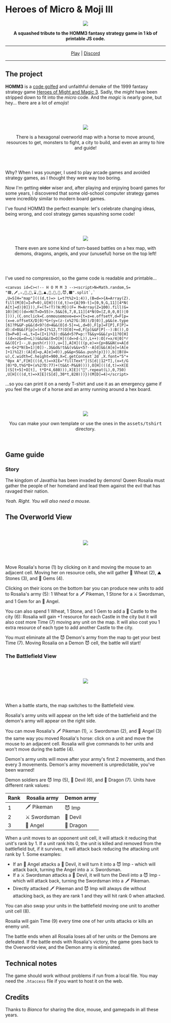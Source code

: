 # Heroes of Micro & Moji III

<div align="center"><p><img src="markdown/logo.png"></p></div><div align="center" style="font-weight:bold">A squashed tribute to the HOMM3 fantasy strategy game in 1 kb of printable JS code.</div>

---

<div align="center"><a href="https://www.kesiev.com/homm3/">Play</a> | <a href="https://discord.gg/TeAWvnuGku">Discord</a></div>

---

## The project

**HOMM3** is a [code golfed](https://it.wikipedia.org/wiki/Code_golf) and unfaithful demake of the 1999 fantasy strategy game [Heroes of Might and Magic 3](https://en.wikipedia.org/wiki/Heroes_of_Might_and_Magic_III). Sadly, the _might_ have been stripped down to fit into the _micro_ code. And the _magic_ is nearly gone, but hey... there are a lot of _emojis_!

<div align="center" style="margin:60px 0">
    <p><img src="markdown/screenshot-overworld.png"></p>
    <p>There is a hexagonal overworld map with a horse to move around, resources to get, monsters to fight, a city to build, and even an army to hire and guide!</p>
</div>

Why? When I was younger, I used to play arcade games and avoided strategy games, as I thought they were way too boring.

Now I'm getting ~~older~~ wiser and, after playing and enjoying board games for some years, I discovered that some old-school computer strategy games were incredibly similar to modern board games.

I've found HOMM3 the perfect example: let's celebrate changing ideas, being wrong, and cool strategy games squashing some code!

<div align="center" style="margin:60px 0">
    <p><img src="markdown/screenshot-battle.png"></p>
    <p>There even are some kind of turn-based battles on a hex map, with demons, dragons, angels, and your (unuseful) horse on the top left!</p>
</div>

I've used no compression, so the game code is readable and printable...

```
<canvas id=C><!-- H O M M 3 --><script>N=Math.random,S=
"🟩,🗡️,⚔️,👼,🐴,⌛,🌾,⛰️,💎,🐲,👹,😈,🟫".split`,`
,U=S[H="map"](((d,t)=> L=t?t%2+1:4)),(B=d=>{A=Array(Z).
fill(M[0]=I=P=0),U[H](((d,t)=>{A[99-t]=[0,9,G,11][4*N(
A[t]=d)|0]})),F=(T=!T)?A:M})(F= M=Array(Z=100).fill(G=
10)[H]((d=>N(T=D=55)>.5&&[6,7,8,11][4*N(O=[Z,0,0,0])|0
]))),(C.onclick=C.onmousemove=e=>{t=z=e.offsetY,d=F[p=
(x=e.offsetX/D|0)*G+(y=(z-(x%2?G:30))/D|0)],p&&(e.type
[6]?P&&P-p&&(d<9?(d>4&&(O[d-5]+=L,d=0),F[p]=F[P],F[P]=
d):d>8&&(F[p]=(d+1)%12,T?(O[0]+=d,F[p]&&F[P]--):B()),O
[b=P=0]-=L,t=I=(I+1)%3):d&&d<5?P=p:!T&&y>G&&(y>11?O[H]
((d=>z&=d>=L))&&z&&(O=O[H]((d=>d-L)),L++):O[r=x/4|0]*r
&&(O[r]--,U.push(r)))),u=[],A[H](((p,e)=>{p>8&&N(v=A[d
=e-G+2*N(b=1)|0])-.3&&d&!t&&(v&&v<5?--A[d]&&(A[e]=(A[e
]+1)%12):(A[d]=p,A[e]=0)),p&&p<5&&u.push(p)})),b||B(U=
u),C.width=C.height=900,X=C.getContext`2d`,X.font="5"+
"0px A",F[H](((d,t)=>X[E="fillText"](S[d||12*T],(x=t/G
|0)*D,t%G*D+(x%2?D:77)+(t&&t-P&&9)))),O[H](((d,t)=>X[E
](S[t+5]+O[t], t*D*4,680))),X[E]("🏰".repeat(L),0,750)
,U[H](((d,t)=>X[E](S[d],30*t,820)))})(M[D]=4)</script>
```

...so you can print it on a nerdy T-shirt and use it as an emergency game if you feel the urge of a horse and an army running around a hex board.

<div align="center" style="margin:60px 0">
    <p><img src="markdown/tshirts.png"></p>
    <p>You can make your own template or use the ones in the <tt>assets/tshirt</tt> directory.</p>
</div>

## Game guide

### Story

The kingdom of Javathia has been invaded by demons! Queen Rosalia must gather the people of her homeland and lead them against the evil that has ravaged their nation.

_Yeah. Right. You will also need a mouse._

## The Overworld View

<div align="center" style="margin:60px 0">
    <p><img src="markdown/manual-overworld.png"></p>
</div>

Move Rosalia's horse (1) by clicking on it and moving the mouse to an adjacent cell. Moving her on resource cells, she will gather 🌾 Wheat (2), ⛰️ Stones (3), and 💎 Gems (4).

Clicking on their icons on the bottom bar you can produce new units to add to Rosalia's army (5): 1 Wheat for a 🗡️ Pikeman, 1 Stone for a ⚔️ Swordsman, and 1 Gem for an 👼 Angel.

You can also spend 1 Wheat, 1 Stone, and 1 Gem to add a 🏰 Castle to the city (6): Rosalia will gain +1 resource for each Castle in the city but it will also cost more Time (7) moving any unit on the map. It will also cost you 1 extra resource of each type to add another Castle to the city.

You must eliminate all the 😈 Demon's army from the map to get your best Time (7). Moving Rosalia on a Demon 😈 cell, the battle will start!

### The Battlefield View

<div align="center" style="margin:60px 0">
    <p><img src="markdown/manual-battlefield.png"></p>
</div>

When a battle starts, the map switches to the Battlefield view.

Rosalia's army units will appear on the left side of the battlefield and the demon's army will appear on the right side.

You can move Rosalia's 🗡️ Pikeman (1), ⚔️ Swordsman (2), and 👼 Angel (3) the same way you moved Rosalia's horse: click on a unit and move the mouse to an adjacent cell. Rosalia will give commands to her units and won't move during the battle (4).

Demon's army units will move after your army's first 2 movements, and then every 3 movements. Demon's army movement is unpredictable, you've been warned!

Demon soldiers are 😈 Imp (5), 👹 Devil (6), and 🐲 Dragon (7). Units have different rank values:

| Rank | Rosalia army | Demon army |
|---|---|---|
| 1 | 🗡️ Pikeman | 😈 Imp |
| 2 | ⚔️ Swordsman | 👹 Devil |
| 3 | 👼 Angel | 🐲 Dragon |

When a unit moves to an opponent unit cell, it will attack it reducing that unit's rank by 1. If a unit rank hits 0, the unit is killed and removed from the battlefield but, if it survives, it will attack back reducing the attacking unit rank by 1. Some examples:

 - If an 👼 Angel attacks a 👹 Devil, it will turn it into a 😈 Imp - which will attack back, turning the Angel into a ⚔️ Swordsman.
 - If a ⚔️ Swordsman attacks a 👹 Devil, it will turn the Devil into a 😈 Imp - which will attack back, turning the Swordsman into a 🗡️ Pikeman.
 - Directly attacked 🗡️ Pikeman and 😈 Imp will always die without attacking back, as they are rank 1 and they will hit rank 0 when attacked.

You can also swap your units in the battlefield moving one unit to another unit cell (8).

Rosalia will gain Time (9) every time one of her units attacks or kills an enemy unit.

The battle ends when all Rosalia loses all of her units or the Demons are defeated. If the battle ends with Rosalia's victory, the game goes back to the Overworld view, and the Demon army is eliminated.

## Technical notes

The game should work without problems if run from a local file. You may need the `.htaccess` file if you want to host it on the web.

## Credits

Thanks to _Bianca_ for sharing the dice, mouse, and gamepads in all these years.
